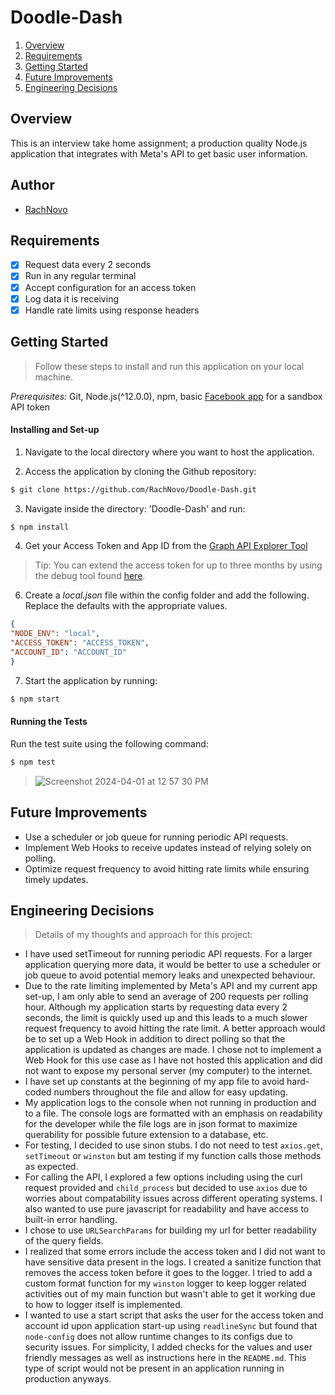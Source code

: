 # Doodle-Dash

1. [Overview](#overview)
2. [Requirements](#requirements)
3. [Getting Started](#getting-started)
4. [Future Improvements](#future-improvements)
5. [Engineering Decisions](#engineering-decisions)

## Overview

This is an interview take home assignment; a production quality Node.js application that integrates with Meta's API to get basic user information.

## Author

- [RachNovo](https://github.com/RachNovo)

## Requirements
- [x] Request data every 2 seconds
- [x] Run in any regular terminal
- [x] Accept configuration for an access token
- [x] Log data it is receiving
- [x] Handle rate limits using response headers

## Getting Started
> Follow these steps to install and run this application on your local machine.

*Prerequisites:* Git, Node.js(^12.0.0), npm, basic [Facebook app](https://developers.facebook.com/docs/development) for a sandbox API token

#### Installing and Set-up

1. Navigate to the local directory where you want to host the application.

2. Access the application by cloning the Github repository:

```bash
$ git clone https://github.com/RachNovo/Doodle-Dash.git
```
3. Navigate inside the directory: 'Doodle-Dash' and run:
```bash
$ npm install
```
4. Get your Access Token and App ID from the [Graph API Explorer Tool](https://developers.facebook.com/tools/explorer)
> Tip: You can extend the access token for up to three months by using the debug tool found [here](https://developers.facebook.com/tools/debug/accesstoken/).

6. Create a *local.json* file within the config folder and add the following. Replace the defaults with the appropriate values.
```json
{
"NODE_ENV": "local",
"ACCESS_TOKEN": "ACCESS_TOKEN",
"ACCOUNT_ID": "ACCOUNT_ID"
}
```
7. Start the application by running:
```bash
$ npm start
```

#### Running the Tests
Run the test suite using the following command:
```bash
$ npm test
```
> ![Screenshot 2024-04-01 at 12 57 30 PM](https://github.com/RachNovo/Doodle-Dash/assets/44451197/876186a0-530b-46aa-ac35-2019fc2eeef9)
## Future Improvements
-  Use a scheduler or job queue for running periodic API requests.
- Implement Web Hooks to receive updates instead of relying solely on polling.
-  Optimize request frequency to avoid hitting rate limits while ensuring timely updates.

## Engineering Decisions
>Details of my thoughts and approach for this project:
- I have used setTimeout for running periodic API requests. For a larger application querying more data, it would be better to use a scheduler or job queue to avoid potential memory leaks and unexpected behaviour.
- Due to the rate limiting implemented by Meta's API and my current app set-up, I am only able to send an average of 200 requests per rolling hour. Although my application starts by requesting data every 2 seconds, the limit is quickly used up and this leads to a much slower request frequency to avoid hitting the rate limit. A better approach would be to set up a Web Hook in addition to direct polling so that the application is updated as changes are made. I chose not to implement a Web Hook for this use case as I have not hosted this application and did not want to expose my personal server (my computer) to the internet.
- I have set up constants at the beginning of my app file to avoid hard-coded numbers throughout the file and allow for easy updating.
- My application logs to the console when not running in production and to a file. The console logs are formatted with an emphasis on readability for the developer while the file logs are in json format to maximize querability for possible future extension to a database, etc.
- For testing, I decided to use sinon stubs. I do not need to test `axios.get`, `setTimeout` or `winston` but am testing if my function calls those methods as expected.
- For calling the API, I explored a few options including using the curl request provided and `child_process` but decided to use `axios` due to worries about compatability issues across different operating systems. I also wanted to use pure javascript for readability and have access to built-in error handling.
- I chose to use `URLSearchParams` for building my url for better readability of the query fields.
- I realized that some errors include the access token and I did not want to have sensitive data present in the logs. I created a sanitize function that removes the access token before it goes to the logger. I tried to add a custom format function for my `winston` logger to keep logger related activities out of my main function but wasn't able to get it working due to how to logger itself is implemented.
- I wanted to use a start script that asks the user for the access token and account id upon application start-up using `readlineSync` but found that `node-config` does not allow runtime changes to its configs due to security issues. For simplicity, I added checks for the values and user friendly messages as well as instructions here in the `README.md`. This type of script would not be present in an application running in production anyways.
